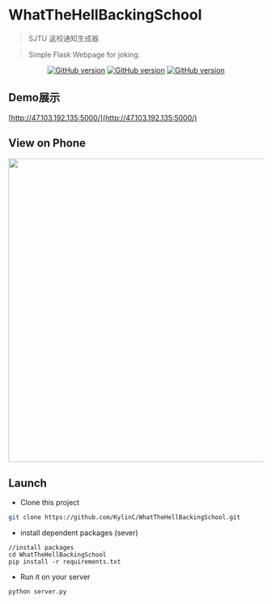 # WhatTheHellBackingSchool
> SJTU 返校通知生成器

> Simple Flask Webpage for joking.



  <p align="center">
    <a href="https://github.com/KylinC/WhatTheHellBackingSchool"><img src="https://img.shields.io/badge/python-3.5.7-blue.svg" alt="GitHub version"></a>
    <a href="https://github.com/KylinC/WhatTheHellBackingSchool"><img src="https://img.shields.io/badge/flask-1.1.1-brightgreen" alt="GitHub version"></a>
    <a href="https://github.com/KylinC/WhatTheHellBackingSchool"><img src="https://img.shields.io/badge/jquery-1.11.2-yellowgreen" alt="GitHub version"></a>
  </p>



## Demo展示

[http://47.103.192.135:5000/](http://47.103.192.135:5000/)



## View on Phone

<img style="height:600px;" src="http://kylinhub.oss-cn-shanghai.aliyuncs.com/2020-04-24-IMG_7657.jpg">



## Launch

- Clone this project

```bash
git clone https://github.com/KylinC/WhatTheHellBackingSchool.git
```

- install dependent packages (sever)

```
//install packages
cd WhatTheHellBackingSchool
pip install -r requirements.txt
```

- Run it on your server

```
python server.py
```



